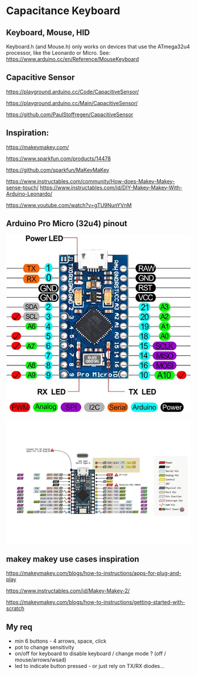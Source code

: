 # Capacitance Keyboard

## Keyboard, Mouse, HID

Keyboard.h (and Mouse.h) only works on devices that use the ATmega32u4 processor, like the Leonardo or Micro.  See: https://www.arduino.cc/en/Reference/MouseKeyboard

## Capacitive Sensor

https://playground.arduino.cc/Code/CapacitiveSensor/

https://playground.arduino.cc/Main/CapacitiveSensor/

https://github.com/PaulStoffregen/CapacitiveSensor

## Inspiration:
https://makeymakey.com/

https://www.sparkfun.com/products/14478

https://github.com/sparkfun/MaKeyMaKey

https://www.instructables.com/community/How-does-Makey-Makey-sense-touch/
https://www.instructables.com/id/DIY-Makey-Makey-With-Arduino-Leonardo/

https://www.youtube.com/watch?v=gTU9NunYVnM

## Arduino Pro Micro (32u4) pinout

![Arduino Pro Micro](arduino_pro_micro.jpg)

![Arduino Pro Micro](Arduino-pro-micro-5V-16MHz.jpg)


## makey makey use cases inspiration

https://makeymakey.com/blogs/how-to-instructions/apps-for-plug-and-play

https://www.instructables.com/id/Makey-Makey-2/

https://makeymakey.com/blogs/how-to-instructions/getting-started-with-scratch

## My req

- min 6 buttons - 4 arrows, space, click
- pot to change sensitivity
- on/off for keyboard to disable keyboard / change mode ? (off / mouse/arrows/wsad)
- led to indicate button pressed - or just rely on TX/RX diodes...
